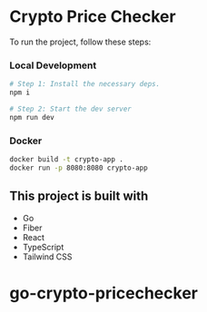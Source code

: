 # Crypto Price Checker

To run the project, follow these steps:

### Local Development

```sh
# Step 1: Install the necessary deps.
npm i

# Step 2: Start the dev server
npm run dev
```

### Docker

```sh
docker build -t crypto-app .
docker run -p 8080:8080 crypto-app
```

## This project is built with

- Go
- Fiber
- React
- TypeScript
- Tailwind CSS
# go-crypto-pricechecker
